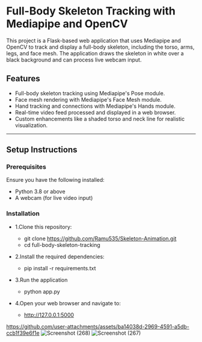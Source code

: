 # Full-Body Skeleton Tracking with Mediapipe and OpenCV

This project is a Flask-based web application that uses Mediapipe and OpenCV to track and display a full-body skeleton, including the torso, arms, legs, and face mesh. The application draws the skeleton in white over a black background and can process live webcam input.

## Features
- Full-body skeleton tracking using Mediapipe's Pose module.
- Face mesh rendering with Mediapipe's Face Mesh module.
- Hand tracking and connections with Mediapipe's Hands module.
- Real-time video feed processed and displayed in a web browser.
- Custom enhancements like a shaded torso and neck line for realistic visualization.

---

## Setup Instructions

### Prerequisites
Ensure you have the following installed:
- Python 3.8 or above
- A webcam (for live video input)

### Installation
- 1.Clone this repository:
   - git clone https://github.com/Ramu535/Skeleton-Animation.git
   - cd full-body-skeleton-tracking

- 2.Install the required dependencies:
   - pip install -r requirements.txt
- 3.Run the application
    - python app.py
- 4.Open your web browser and navigate to:
   - http://127.0.0.1:5000


https://github.com/user-attachments/assets/ba14038d-2969-4591-a5db-ccb1f39e6f1e
![Screenshot (268)](https://github.com/user-attachments/assets/0ba60647-9c14-4911-82a3-67eedb072f2e)
![Screenshot (267)](https://github.com/user-attachments/assets/d50c2730-a250-4a6c-a19a-c4541ce894a9)


